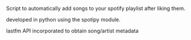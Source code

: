 Script to automatically add songs to your spotify playlist after liking them.

developed in python using the spotipy module.

lastfm API incorporated to obtain song/artist metadata